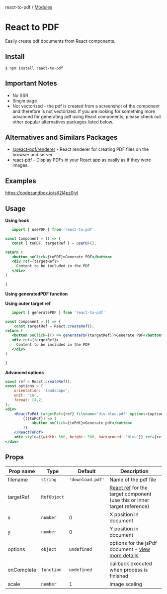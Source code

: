 react-to-pdf / [Modules](modules.md)

# React to PDF

Easily create pdf documents from React components.

## Install

```
$ npm install react-to-pdf
```

## Important Notes

- No SSR
- Single page
- Not vectorized - the pdf is created from a screenshot of the component and therefore is not vectorized. If you are looking for something more advanced for generating pdf using React components, please check out other popular alternatives packages listed below.

## Alternatives and Similars Packages

* [@react-pdf/renderer](https://www.npmjs.com/package/@react-pdf/renderer) - React renderer for creating PDF files on the browser and server
* [react-pdf](https://www.npmjs.com/package/react-pdf) - Display PDFs in your React app as easily as if they were images.

## Examples

https://codesandbox.io/s/l2l4pz0jyl

## Usage

**Using hook**

```jsx
   import { usePDF } from 'react-to-pdf'

const Component = () => {
   const { toPDF, targetRef } = usePDF();

return (
   <button onClick={toPDF}>Generate PDF</button>
   <div ref={targetRef}>
     Content to be included in the PDF
   </div>
)

}

```

**Using generatedPDF function**

**Using outer target ref**

```jsx
   import { generatePDF } from 'react-to-pdf'

const Component = () => {
    const targetRef = React.createRef();
return (
   <button onClick={() => generatePDF(targetRef)}>Generate PDF</button>
   <div ref={targetRef}>
     Content to be included in the PDF
   </div>
)

}
```

**Advanced options**
```jsx
const ref = React.createRef();
const options = {
    orientation: 'landscape',
    unit: 'in',
    format: [4,2]
};
<div>
    <ReactToPdf targetRef={ref} filename="div-blue.pdf" options={options} x={.5} y={.5} scale={0.8}>
        {({toPdf}) => (
            <button onClick={toPdf}>Generate pdf</button>
        )}
    </ReactToPdf>
    <div style={{width: 500, height: 500, background: 'blue'}} ref={ref}/>
</div>
```

## Props

|Prop name        |Type               |Default            |Description
|-----------------|-------------------|-------------------|--------------------------------
|filename         | `string`          | `'download.pdf'`  | Name of the pdf file
|targetRef        | `RefObject`       |                   | [React ref](https://reactjs.org/docs/refs-and-the-dom.html) for the target component (use this or inner target reference)
|x                | `number`          |         0         | X position in document
|y                | `number`          |         0         | Y position in document
|options          | `object`          |    `undefined`    | options for the jsPdf document - [view more details](https://rawgit.com/MrRio/jsPDF/master/docs/)
|onComplete       | `function`        |    `undefined`    | callback executed when process is finished
|scale            | `number`          |    1              | Image scaling
